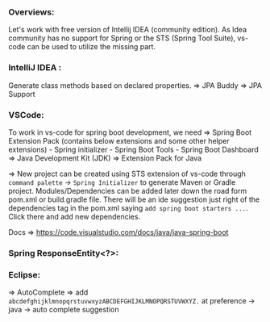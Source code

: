 ### Overviews:
Let's work with free version of Intellij IDEA (community edition). As Idea community has no support for Spring or the STS (Spring Tool Suite), vs-code can be used to utilize the missing part.

### IntelliJ IDEA :
Generate class methods based on declared properties.
=> JPA Buddy 
=> JPA Support

### VSCode:
To work in vs-code for spring boot development, we need
=> Spring Boot Extension Pack (contains below extensions and some other helper extensions)
    - Spring initializer
    - Spring Boot Tools
    - Spring Boot Dashboard
=> Java Development Kit (JDK)
=> Extension Pack for Java

=> New project can be created using STS extension of vs-code through `command palette` -> `Spring Initializer` to generate Maven or Gradle project. Modules/Dependencies can be added later down the road form pom.xml or build.gradle file. There will be an ide suggestion just right of the dependencies tag in the pom.xml saying `add spring boot starters ...`. Click there and add new dependencies.

Docs => https://code.visualstudio.com/docs/java/java-spring-boot


### Spring ResponseEntity<?>:


### Eclipse:
=> AutoComplete => add `abcdefghijklmnopqrstuvwxyzABCDEFGHIJKLMNOPQRSTUVWXYZ.` at preference -> java -> auto complete suggestion